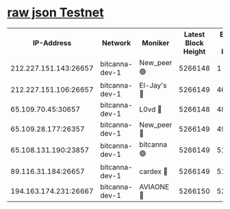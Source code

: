 [raw json Testnet](https://rpc-check.bcat.stavr.tech/bcat/rpc-bcat-result.json)
=


<table><tr><th>IP-Address</th><th>Network</th><th>Moniker</th><th>Latest Block Height</th><th>Earliest Block Height</th><th>Catching Up</th><th>Voting Power</th><th>Scan Time</th></tr><tr><td>212.227.151.143:26657</td><td>bitcanna-dev-1</td><td>New_peer 🟢</td><td>5266148</td><td>1</td><td>False</td><td>0</td><td>2023-11-28T17:48:35.131730457UTC</td></tr><tr><td>212.227.151.106:26657</td><td>bitcanna-dev-1</td><td>El-Jay's 🔴</td><td>5266149</td><td>4670391</td><td>False</td><td>2240570</td><td>2023-11-28T17:48:41.858243579UTC</td></tr><tr><td>65.109.70.45:30657</td><td>bitcanna-dev-1</td><td>L0vd 🔴</td><td>5266148</td><td>4828155</td><td>False</td><td>7920</td><td>2023-11-28T17:48:35.470162499UTC</td></tr><tr><td>65.109.28.177:26357</td><td>bitcanna-dev-1</td><td>New_peer 🔴</td><td>5266149</td><td>4952911</td><td>False</td><td>2237067</td><td>2023-11-28T17:48:42.519683635UTC</td></tr><tr><td>65.108.131.190:23857</td><td>bitcanna-dev-1</td><td>bitcanna 🟢</td><td>5266149</td><td>5166149</td><td>False</td><td>0</td><td>2023-11-28T17:48:42.875296836UTC</td></tr><tr><td>89.116.31.184:26657</td><td>bitcanna-dev-1</td><td>cardex 🔴</td><td>5266149</td><td>5185001</td><td>False</td><td>1</td><td>2023-11-28T17:48:42.155188826UTC</td></tr><tr><td>194.163.174.231:26667</td><td>bitcanna-dev-1</td><td>AVIAONE 🔴</td><td>5266150</td><td>5254521</td><td>False</td><td>1949865</td><td>2023-11-28T17:48:49.319744397UTC</td></tr></table>